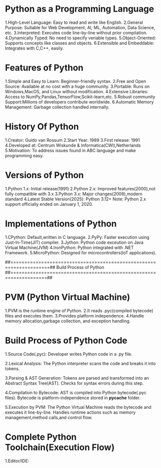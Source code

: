 # Python as a Programming Language

1.High-Level Language: Easy to read and write like English.
2.General Purpose: Suitable for Web Development, AI, ML, Automation, Data Science, etc.
3.Interpreted: Executes code line-by-line without prior compilation.
4.Dynamically Typed: No need to specify veriable types.
5.Object-Oriented: Supports concepts like classes and objects.
6.Extensible and Embeddable: Integrates with C,C++, easily.

# Features of Python

1.Simple and Easy to Learn: Beginner-friendly syntax.
2.Free and Open Source: Available at no cost with a huge community.
3.Portable: Runs on Windows,MacOS, and Linux without modification.
4.Extensive Libraries: Access to NumPy,Pandas,TensorFlow,Scikit-learn,etc.
5.Robust community Support:Millions of developers contribute worldwide.
6.Automatic Memory Management: Garbage collection handled internally.

# History Of Python

1.Creator: Guido van Rossum
2.Start Year: 1989
3.First release: 1991
4.Developed at: Centrum Wiskunde & Informatica(CWI),Netherlands
5.Motivation: To address issues found in ABC language and make programming easy.

# Versions of Python

1.Python 1.x: Initial release(1991)
2.Python 2.x: Improved features(2000),not fully compatible with 3.x
3.Python 3.x: Major changes(2008),modern standard
4.Latest Stable Version(2025): Python 3.12+
Note: Python 2.x support officially ended on January 1, 2020.

# Implementations of Python

1.CPython: Default,written in C language.
2.PyPy: Faster execution using Just-In-Time(JIT) compiler.
3.Jython: Python code exceution on Java Virtual Machine(JVM)
4.IronPython: Python integrated with .NET Framework.
5.MicroPython: Designed for microcontrollers(IoT applications).

##====================================================================##
                     Build Process of Python
##===================================================================##

# PVM (Python Virtual Machine)

1.PVM is the runtime engine of Python.
2.It reads .pyc(compiled bytecode) files and executes them.
3.Provides platform independence.
4.Handle memory allocation,garbage collection, and exception handling.

# Build Process of Python Code

1.Source Code(.pyc):
    Developer writes Python code in a .py file.

2.Lexical Analysis:
    The Python interpreter scans the code and breaks it into tokens.

3.Parsing & AST Generation:
    Tokens are parsed and transformed into an Abstract Syntax Tree(AST).
    Checks for syntax errors during this step.

4.Compilation to Bytecode:
    AST is compiled into Python bytecode(.pyc files).
    Bytecode is platform-independence stored in __pycache__ folder.

5.Execution by PVM:
    The Python Virtual Machine reads the bytecode and executes it line-by-line.
    Handles runtime actions such as memory management,method calls,and control flow.

# Complete Python Toolchain(Execution Flow)

1.Editor/IDE:
    


